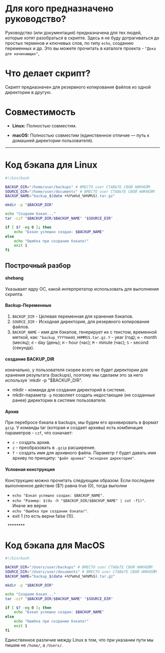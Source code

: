 # Для кого предназначено руководство?

Руководство (или документация) предназначена для тех людей, которые хотят разобраться в скрипте. Здесь я не буду дотрагиваться до простых терминов и ключевых слов, по типу `echo`, созданию переменных и др. Это вы можете прочитать в каталоге проекта - `"Дока для начинающих"`,

# Что делает скрипт?

Скрипт предназначен для резервного копирования файлов из одной директории в другую.
# Совместимость

- **Linux:** Полностью совместим.
    
- **macOS:** Полностью совместим (единственное отличие — путь к домашней директории пользователя).

*********
# Код бэкапа для Linux

```bash
#!/bin/bash

BACKUP_DIR="/home/user/backups" # ВМЕСТО user СТАВЬТЕ СВОЙ НИКНЕЙМ
SOURCE_DIR="/home/user/documents" # ВМЕСТО user СТАВЬТЕ СВОЙ НИКНЕЙМ
BACKUP_NAME="backup_$(date +%Y%m%d_%H%M%S).tar.gz"

mkdir -p "$BACKUP_DIR"

echo "Создаем бэкап..."
tar -czf "$BACKUP_DIR/$BACKUP_NAME" "$SOURCE_DIR"

if [ $? -eq 0 ]; then
    echo "Бэкап успешно создан: $BACKUP_NAME"
else
    echo "Ошибка при создании бэкапа!"
    exit 1
fi
```

## Построчный разбор

#### shebang
Указывает ядру ОС, какой интерпретатор использовать для выполнения скрипта.

#### Backup-Переменные 
1) `BACKUP_DIR` - Целевая переменная для хранения бэкапов.
2) `SOURCE_DIR` - Исходная директория, для резервного копирования файлов.
3) `BACKUP_NAME` - имя для бэкапов, генерирует их с текстом, временной меткой,  как:
`"backup_YYYYmmdd_HHMMSS.tar.gz`.
`Y` - year (год);
`m` - month (месяц);
`d` - day (день);
`H` - hour (час);
`M` - minute (час);
`S` - second (секунда).

#### создание BACKUP_DIR
изначально, у пользователя скорее всего не будет директории для хранения результата (backups), поэтому мы сделаем это за него используя `mkdir -p "$BACKUP_DIR".
* mkdir - команда для создания директорий в системе.
* mkdir-параметр `-p`  позволяет создать недостающие (не созданные ранее) директории в системе пользователя.

#### Архив
При перебросе бэкапа в backups, мы будем его архивировать в формат `gzip`. 
У команды tar (которая и создает архивы) есть комбинация параметров - `czf`, что означает: 
* `c` - создать архив.
* `z` - преобразовать в `.gzip` расширение.
* `f` - создать имя для архивного файла.
Параметр `f` будет давать имя архиву по принципу:
`"файл архива" "исходная директория"`.

#### Условная конструкция
Конструкцию можно прочитать следующим образом:
Если последнее выполненное действие ($?) равна true (0), тогда выполни
* `echo "Бэкап успешно создан: $BACKUP_NAME"`.
* `echo "Размер: $(du -h "$BACKUP_DIR/$BACKUP_NAME" | cut -f1)"`.
Иначе же верни
* `echo "Ошибка при создании бэкапа!"`.
* exit 1 (то есть верни false (1)).

  ********

# Код бэкапа для MacOS

```bash
#!/bin/bash

BACKUP_DIR="/Users/user/backups" # ВМЕСТО user СТАВЬТЕ СВОЙ НИКНЕЙМ
SOURCE_DIR="/Users/user/documents" # ВМЕСТО user СТАВЬТЕ СВОЙ НИКНЕЙМ
BACKUP_NAME="backup_$(date +%Y%m%d_%H%M%S).tar.gz"

mkdir -p "$BACKUP_DIR"

echo "Создаем бэкап..."
tar -czf "$BACKUP_DIR/$BACKUP_NAME" "$SOURCE_DIR"

if [ $? -eq 0 ]; then
    echo "Бэкап успешно создан: $BACKUP_NAME"
else
    echo "Ошибка при создании бэкапа!"
    exit 1
fi
```

Единственное различие между Linux в том, что при указании пути мы пишем не `/home/`, а `/Users/`.